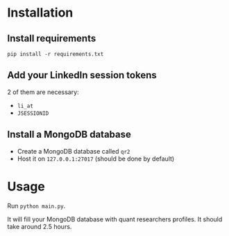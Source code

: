 # Installation

## Install requirements

`pip install -r requirements.txt`

## Add your LinkedIn session tokens

2 of them are necessary:
- `li_at`
- `JSESSIONID`

## Install a MongoDB database

- Create a MongoDB database called `qr2`
- Host it on `127.0.0.1:27017` (should be done by default)

# Usage

Run `python main.py`.

It will fill your MongoDB database with quant researchers profiles. It should take around 2.5 hours.
